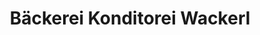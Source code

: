 ---
title: "Bäckerei Konditorei Wackerl"
url: /landshut/baeckerei-konditorei-wackerl/
shop: Bäckerei
---